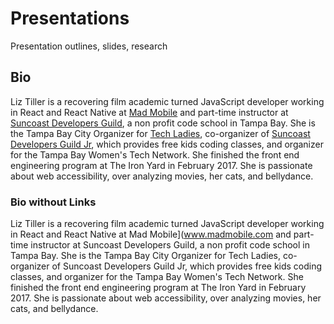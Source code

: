 # Presentations

Presentation outlines, slides, research

## Bio

Liz Tiller is a recovering film academic turned JavaScript developer working in React and React Native at [Mad Mobile](www.madmobile.com) and part-time instructor at [Suncoast Developers Guild](www.suncoast.io), a non profit code school in Tampa Bay. She is the Tampa Bay City Organizer for [Tech Ladies](www.hiretechladies.com), co-organizer of [Suncoast Developers Guild Jr](https://suncoast.io/jr), which provides free kids coding classes, and organizer for the Tampa Bay Women's Tech Network. She finished the front end engineering program at The Iron Yard in February 2017. She is passionate about web accessibility, over analyzing movies, her cats, and bellydance.


### Bio without Links

Liz Tiller is a recovering film academic turned JavaScript developer working in React and React Native at Mad Mobile](www.madmobile.com and part-time instructor at Suncoast Developers Guild, a non profit code school in Tampa Bay. She is the Tampa Bay City Organizer for Tech Ladies, co-organizer of Suncoast Developers Guild Jr, which provides free kids coding classes, and organizer for the Tampa Bay Women's Tech Network. She finished the front end engineering program at The Iron Yard in February 2017. She is passionate about web accessibility, over analyzing movies, her cats, and bellydance.